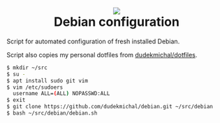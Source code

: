 <h1 align="center">
 <img src="https://user-images.githubusercontent.com/45159366/107439772-7225c680-6ae7-11eb-90ae-05908496c8d1.png">
  <br />
  Debian configuration
</h1>

Script for automated configuration of fresh installed Debian.

Script also copies my personal dotfiles from [dudekmichal/dotfiles](https://github.com/dudekmichal/dotfiles).

```bash
$ mkdir ~/src
$ su -
$ apt install sudo git vim
$ vim /etc/sudoers 
  username ALL=(ALL) NOPASSWD:ALL
$ exit
$ git clone https://github.com/dudekmichal/debian.git ~/src/debian
$ bash ~/src/debian/debian.sh
```



